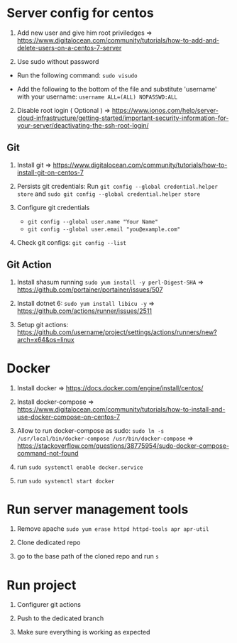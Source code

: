 # Server config for centos

1. Add new user and give him root priviledges => https://www.digitalocean.com/community/tutorials/how-to-add-and-delete-users-on-a-centos-7-server

2. Use sudo without password

- Run the following command: `sudo visudo`

- Add the following to the bottom of the file and substitute 'username' with your username: `username ALL=(ALL) NOPASSWD:ALL`

2. Disable root login ( Optional ) => https://www.ionos.com/help/server-cloud-infrastructure/getting-started/important-security-information-for-your-server/deactivating-the-ssh-root-login/


## Git

1. Install git => https://www.digitalocean.com/community/tutorials/how-to-install-git-on-centos-7

2. Persists git credentials: Run `git config --global credential.helper store` and `sudo git config --global credential.helper store`

3. Configure git credentials
    - `git config --global user.name "Your Name"`
    - `git config --global user.email "you@example.com"`

4. Check git configs: `git config --list`
## Git Action

1. Install shasum running `sudo yum install -y perl-Digest-SHA` => https://github.com/portainer/portainer/issues/507

1. Install dotnet 6: `sudo yum install libicu -y` => https://github.com/actions/runner/issues/2511

1. Setup git actions: https://github.com/username/project/settings/actions/runners/new?arch=x64&os=linux

# Docker

1. Install docker => https://docs.docker.com/engine/install/centos/
2. Install docker-compose => https://www.digitalocean.com/community/tutorials/how-to-install-and-use-docker-compose-on-centos-7
3. Allow to run docker-compose as sudo: `sudo ln -s /usr/local/bin/docker-compose /usr/bin/docker-compose` => https://stackoverflow.com/questions/38775954/sudo-docker-compose-command-not-found

4. run `sudo systemctl enable docker.service`

5. run `sudo systemctl start docker`


# Run server management tools
1. Remove apache `sudo yum erase httpd httpd-tools apr apr-util`

2. Clone dedicated repo

3. go to the base path of the cloned repo and run `s`


# Run project 

1. Configurer git actions

2. Push to the dedicated branch

3. Make sure everything is working as expected
